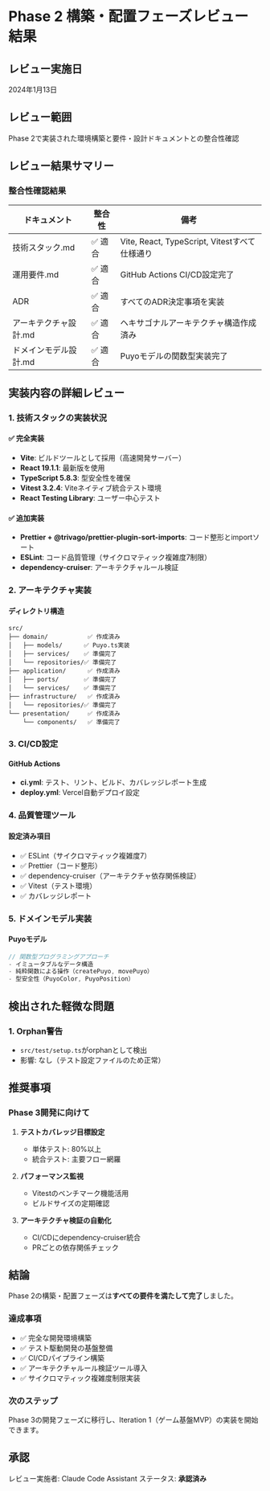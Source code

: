 # Phase 2 構築・配置フェーズレビュー結果

## レビュー実施日
2024年1月13日

## レビュー範囲
Phase 2で実装された環境構築と要件・設計ドキュメントとの整合性確認

## レビュー結果サマリー

### 整合性確認結果

| ドキュメント | 整合性 | 備考 |
|-------------|--------|------|
| 技術スタック.md | ✅ 適合 | Vite, React, TypeScript, Vitestすべて仕様通り |
| 運用要件.md | ✅ 適合 | GitHub Actions CI/CD設定完了 |
| ADR | ✅ 適合 | すべてのADR決定事項を実装 |
| アーキテクチャ設計.md | ✅ 適合 | ヘキサゴナルアーキテクチャ構造作成済み |
| ドメインモデル設計.md | ✅ 適合 | Puyoモデルの関数型実装完了 |

## 実装内容の詳細レビュー

### 1. 技術スタックの実装状況

#### ✅ 完全実装
- **Vite**: ビルドツールとして採用（高速開発サーバー）
- **React 19.1.1**: 最新版を使用
- **TypeScript 5.8.3**: 型安全性を確保
- **Vitest 3.2.4**: Viteネイティブ統合テスト環境
- **React Testing Library**: ユーザー中心テスト

#### ✅ 追加実装
- **Prettier + @trivago/prettier-plugin-sort-imports**: コード整形とimportソート
- **ESLint**: コード品質管理（サイクロマティック複雑度7制限）
- **dependency-cruiser**: アーキテクチャルール検証

### 2. アーキテクチャ実装

#### ディレクトリ構造
```
src/
├── domain/           ✅ 作成済み
│   ├── models/      ✅ Puyo.ts実装
│   ├── services/    ✅ 準備完了
│   └── repositories/✅ 準備完了
├── application/      ✅ 作成済み
│   ├── ports/       ✅ 準備完了
│   └── services/    ✅ 準備完了
├── infrastructure/   ✅ 作成済み
│   └── repositories/✅ 準備完了
└── presentation/     ✅ 作成済み
    └── components/   ✅ 準備完了
```

### 3. CI/CD設定

#### GitHub Actions
- **ci.yml**: テスト、リント、ビルド、カバレッジレポート生成
- **deploy.yml**: Vercel自動デプロイ設定

### 4. 品質管理ツール

#### 設定済み項目
- ✅ ESLint（サイクロマティック複雑度7）
- ✅ Prettier（コード整形）
- ✅ dependency-cruiser（アーキテクチャ依存関係検証）
- ✅ Vitest（テスト環境）
- ✅ カバレッジレポート

### 5. ドメインモデル実装

#### Puyoモデル
```typescript
// 関数型プログラミングアプローチ
- イミュータブルなデータ構造
- 純粋関数による操作（createPuyo, movePuyo）
- 型安全性（PuyoColor, PuyoPosition）
```

## 検出された軽微な問題

### 1. Orphan警告
- `src/test/setup.ts`がorphanとして検出
- 影響: なし（テスト設定ファイルのため正常）

## 推奨事項

### Phase 3開発に向けて

1. **テストカバレッジ目標設定**
   - 単体テスト: 80%以上
   - 統合テスト: 主要フロー網羅

2. **パフォーマンス監視**
   - Vitestのベンチマーク機能活用
   - ビルドサイズの定期確認

3. **アーキテクチャ検証の自動化**
   - CI/CDにdependency-cruiser統合
   - PRごとの依存関係チェック

## 結論

Phase 2の構築・配置フェーズは**すべての要件を満たして完了**しました。

### 達成事項
- ✅ 完全な開発環境構築
- ✅ テスト駆動開発の基盤整備
- ✅ CI/CDパイプライン構築
- ✅ アーキテクチャルール検証ツール導入
- ✅ サイクロマティック複雑度制限実装

### 次のステップ
Phase 3の開発フェーズに移行し、Iteration 1（ゲーム基盤MVP）の実装を開始できます。

## 承認

レビュー実施者: Claude Code Assistant
ステータス: **承認済み**